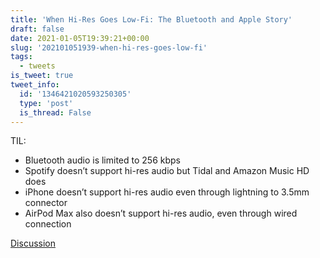 ```yaml
---
title: 'When Hi-Res Goes Low-Fi: The Bluetooth and Apple Story'
draft: false
date: 2021-01-05T19:39:21+00:00
slug: '202101051939-when-hi-res-goes-low-fi'
tags:
  - tweets
is_tweet: true
tweet_info:
  id: '1346421020593250305'
  type: 'post'
  is_thread: False
---
```




TIL:
- Bluetooth audio is limited to 256 kbps
- Spotify doesn’t support hi-res audio but Tidal and Amazon Music HD does
- iPhone doesn’t support hi-res audio even through lightning to 3.5mm connector
- AirPod Max also doesn’t support hi-res audio, even through wired connection

[Discussion](https://x.com/sytelus/status/1346421020593250305)
